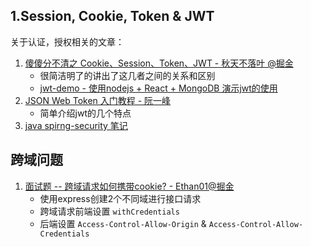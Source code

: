 ## 1.Session, Cookie, Token & JWT

关于认证，授权相关的文章：

1. [傻傻分不清之 Cookie、Session、Token、JWT - 秋天不落叶 @掘金](https://juejin.im/post/6844904034181070861)
   - 很简洁明了的讲出了这几者之间的关系和区别
   - [jwt-demo - 使用nodejs + React + MongoDB 演示jwt的使用](https://github.com/yjdjiayou/jwt-demo)
2. [JSON Web Token 入门教程 - 阮一峰](http://www.ruanyifeng.com/blog/2018/07/json_web_token-tutorial.html)
   - 简单介绍jwt的几个特点
3. [java spirng-security 笔记](https://github.com/jamessawyer/spring-security)





## 跨域问题

1. [面试题 -- 跨域请求如何携带cookie? - Ethan01@掘金](https://juejin.cn/post/7066420545327218725) 
   - 使用express创建2个不同域进行接口请求
   - 跨域请求前端设置 `withCredentials` 
   - 后端设置 `Access-Control-Allow-Origin` & `Access-Control-Allow-Credentials`
